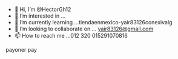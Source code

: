 - 👋 Hi, I’m @HectorGh12
- 👀 I’m interested in ...
- 🌱 I’m currently learning ...tiendaenmexico-yair83126conexivalg
- 💞️ I’m looking to collaborate on ... yair83126@gmail.com
- 📫 How to reach me ...012 320 015291070816

<!---
HectorGh12/HectorGh12 is a ✨ special ✨ repository because its `README.md` (this file) appears on your GitHub profile.
You can click the Preview link to take a look at your changes.
--->payoner pay
